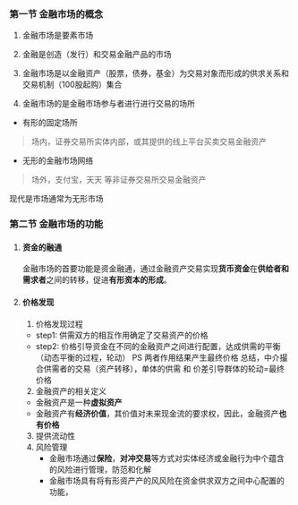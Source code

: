 ### 第一节 金融市场的概念

1.  金融市场是要素市场

2. 金融是创造（发行）和交易金融产品的市场
3. 金融市场是以金融资产（股票，债券，基金）为交易对象而形成的供求关系和交易机制（100股起购）集合
4. 金融市场的是金融市场参与者进行进行交易的场所
- 有形的固定场所
>场内，证券交易所实体内部，或其提供的线上平台买卖交易金融资产
- 无形的金融市场网络
>场外，支付宝，天天 等非证券交易所交易金融资产 

现代是市场通常为无形市场

### 第二节 金融市场的功能


1. #### 资金的融通
	金融市场的首要功能是资金融通，通过金融资产交易实现**货币资金**在**供给者和需求者**之间的转移，促进**有形资本的形成**。
2. #### 价格发现
	1. 价格发现过程
	- step1: 供需双方的相互作用确定了交易资产的价格
	- step2: 价格引导资金在不同的金融资产之间进行配置，达成供需的平衡（动态平衡的过程，轮动）
	PS 两者作用结果产生最终价格
	总结，中介撮合供需者的交易（资产转移），单体的供需 和 价差引导群体的轮动=最终价格
	2. 金融资产的相关定义
	- 金融资产是一种**虚拟资产**
	- 金融资产有**经济价值**，其价值对未来现金流的要求权，因此，金融资产**也有价格**
	3. 提供流动性
	4. 风险管理
		- 金融市场通过**保险**，**对冲交易**等方式对实体经济或金融行为中个蕴含的风险进行管理，防范和化解
		- 金融市场具有将有形资产产的风风险在资金供求双方之间中心配置的功能，